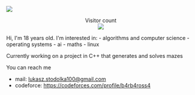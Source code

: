 ![](https://media.giphy.com/media/26FeUjF88goLxusOQ/giphy.gif)
<p align="center"> 
  Visitor count<br>
  <img src="https://profile-counter.glitch.me/insolitum/count.svg" />
</p>
Hi, I'm 18 years old. 
I'm interested in:
- algorithms and computer science
- operating systems
- ai
- maths
- linux

Currently working on a project in C++ that generates and solves mazes

You can reach me
- mail: lukasz.stodolka100@gmail.com
- codeforce: https://codeforces.com/profile/b4rb4ross4
